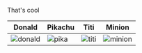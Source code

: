 That's cool

| Donald | Pikachu | Titi | Minion
| --- | --- | --- | --- |
| ![donald](https://user-images.githubusercontent.com/92148602/137512588-f65679ba-b960-45b3-8868-b88853583ca8.jpeg) | ![pika](https://user-images.githubusercontent.com/92148602/137512627-1b3abbbc-e397-4755-a039-5e10da8cc2c6.jpeg) |![titi](https://user-images.githubusercontent.com/92148602/137512824-eda90d67-e496-4e78-8e2a-cd0202fbf453.jpeg) | ![minion](https://user-images.githubusercontent.com/92148602/137512847-66446441-7c03-420d-ab2c-0ec2ff3c51a8.jpeg) |
